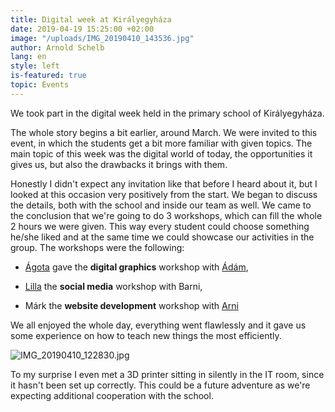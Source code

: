 ```yaml
---
title: Digital week at Királyegyháza
date: 2019-04-19 15:25:00 +02:00
image: "/uploads/IMG_20190410_143536.jpg"
author: Arnold Schelb
lang: en
style: left
is-featured: true
topic: Events
---
```


We took part in the digital week held in the primary school of Királyegyháza.

The whole story begins a bit earlier, around March. We were invited to this event, in which the students get a bit more familiar with given topics. The main topic of this week was the digital world of today, the opportunities it gives us, but also the drawbacks it brings with them.

Honestly I didn't expect any invitation like that before I heard about it, but I looked at this occasion very positively from the start. We began to discuss the details, both with the school and inside our team as well. We came to the conclusion that we're going to do 3 workshops, which can fill the whole 2 hours we were given. This way every student could choose something he/she liked and at the same time we could showcase our activities in the group. The workshops were the following:

- [Ágota](https://community.cloud4est.com/authors/toth/) gave the **digital graphics** workshop with [Ádám](https://community.cloud4est.com/authors/adam-nagy-hu/),

- [Lilla](https://community.cloud4est.com/authors/kerklecz-lilla/) the **social media** workshop with Barni,

- Márk the **website development** workshop with [Arni](https://community.cloud4est.com/authors/schelb-arnold/)

We all enjoyed the whole day, everything went flawlessly and it gave us some experience on how to teach new things the most efficiently.

![IMG_20190410_122830.jpg](https://community.cloud4est.com/uploads/IMG_20190410_122830.jpg)

To my surprise I even met a 3D printer sitting in silently in the IT room, since it hasn't been set up correctly. This could be a future adventure as we're expecting additional cooperation with the school.